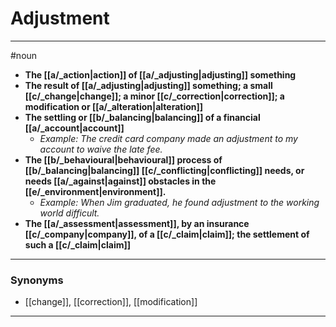 # Adjustment
---
#noun
- **The [[a/_action|action]] of [[a/_adjusting|adjusting]] something**
- **The result of [[a/_adjusting|adjusting]] something; a small [[c/_change|change]]; a minor [[c/_correction|correction]]; a modification or [[a/_alteration|alteration]]**
- **The settling or [[b/_balancing|balancing]] of a financial [[a/_account|account]]**
	- _Example: The credit card company made an adjustment to my account to waive the late fee._
- **The [[b/_behavioural|behavioural]] process of [[b/_balancing|balancing]] [[c/_conflicting|conflicting]] needs, or needs [[a/_against|against]] obstacles in the [[e/_environment|environment]].**
	- _Example: When Jim graduated, he found adjustment to the working world difficult._
- **The [[a/_assessment|assessment]], by an insurance [[c/_company|company]], of a [[c/_claim|claim]]; the settlement of such a [[c/_claim|claim]]**
---
### Synonyms
- [[change]], [[correction]], [[modification]]
---
